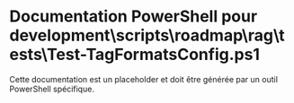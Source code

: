 # Documentation PowerShell pour development\scripts\roadmap\rag\tests\Test-TagFormatsConfig.ps1

Cette documentation est un placeholder et doit être générée par un outil PowerShell spécifique.
